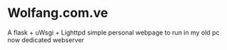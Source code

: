# Wolfang.com.ve
A flask + uWsgi + Lighttpd simple personal webpage to run in my old pc now dedicated webserver 
